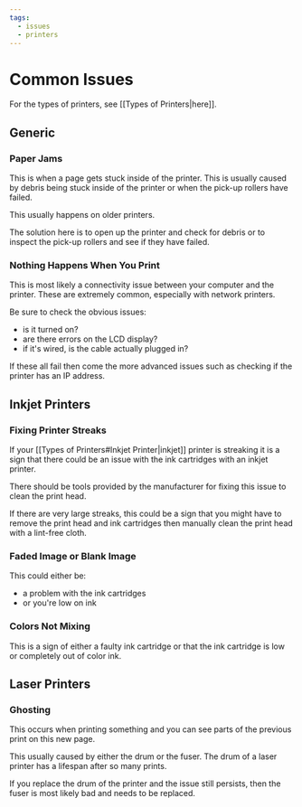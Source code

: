 ```yaml
---
tags:
  - issues
  - printers
---
```

# Common Issues

For the types of printers, see [[Types of Printers|here]].

## Generic

### Paper Jams

This is when a page gets stuck inside of the printer. This is usually caused by debris being stuck inside of the printer or when the pick-up rollers have failed.

This usually happens on older printers.

The solution here is to open up the printer and check for debris or to inspect the pick-up rollers and see if they have failed.

### Nothing Happens When You Print

This is most likely a connectivity issue between your computer and the printer. These are extremely common, especially with network printers.

Be sure to check the obvious issues:

- is it turned on?
- are there errors on the LCD display?
- if it's wired, is the cable actually plugged in?

If these all fail then come the more advanced issues such as checking if the printer has an IP address.

## Inkjet Printers

### Fixing Printer Streaks

If your [[Types of Printers#Inkjet Printer|inkjet]] printer is streaking it is a sign that there could be an issue with the ink cartridges with an inkjet printer.

There should be tools provided by the manufacturer for fixing this issue to clean the print head.

If there are very large streaks, this could be a sign that you might have to remove the print head and ink cartridges then manually clean the print head with a lint-free cloth.

### Faded Image or Blank Image

This could either be:

- a problem with the ink cartridges
- or you're low on ink

### Colors Not Mixing

This is a sign of either a faulty ink cartridge or that the ink cartridge is low or completely out of color ink.

## Laser Printers

### Ghosting

This occurs when printing something and you can see parts of the previous print on this new page.

This usually caused by either the drum or the fuser. The drum of a laser printer has a lifespan after so many prints.

If you replace the drum of the printer and the issue still persists, then the fuser is most likely bad and needs to be replaced.
